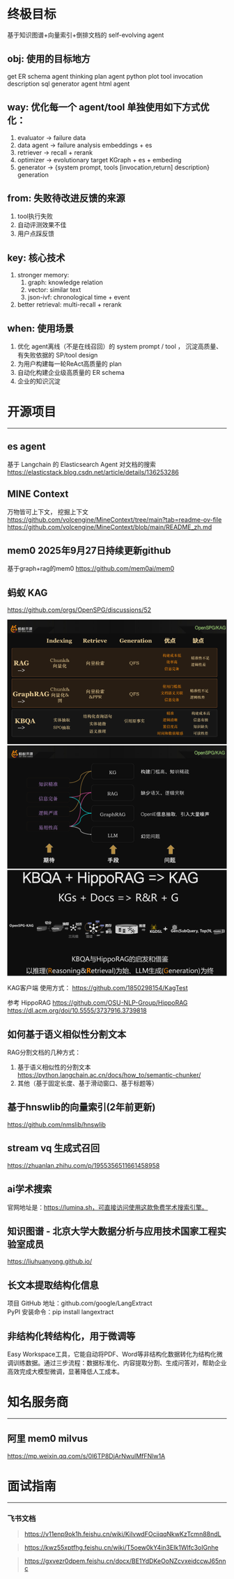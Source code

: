 # 终极目标
基于知识图谱+向量索引+倒排文档的 self-evolving agent

## obj: 使用的目标地方
get ER schema agent 
thinking plan agent
python plot tool invocation description
sql generator agent
html agent

## way: 优化每一个 agent/tool 单独使用如下方式优化：
1. evaluator -> failure data
2. data agent -> failure analysis embeddings + es
3. retriever -> recall + rerank 
4. optimizer -> evolutionary target KGraph + es + embeding
5. generator -> {system prompt, tools [invocation,return] description} generation

## from: 失败待改进反馈的来源
1. tool执行失败
2. 自动评测效果不佳
3. 用户点踩反馈

## key: 核心技术
1. stronger memory: 
   1. graph: knowledge relation
   2. vector: similar text
   3. json-ivf: chronological time + event
2. better retrieval:  multi-recall + rerank

## when: 使用场景
1. 优化 agent离线（不是在线召回）的 system prompt / tool ， 沉淀高质量、有失败依据的 SP/tool design 
2. 为用户构建每一轮ReAct高质量的 plan 
3. 自动化构建企业级高质量的 ER schema
4. 企业的知识沉淀



# 开源项目

---

## es agent
基于 Langchain 的 Elasticsearch Agent 对文档的搜索
https://elasticstack.blog.csdn.net/article/details/136253286

## MINE Context
万物皆可上下文， 挖掘上下文
https://github.com/volcengine/MineContext/tree/main?tab=readme-ov-file
https://github.com/volcengine/MineContext/blob/main/README_zh.md


## mem0 2025年9月27日持续更新github
基于graph+rag的mem0
https://github.com/mem0ai/mem0


## 蚂蚁 KAG
https://github.com/orgs/OpenSPG/discussions/52

![alt text](zfig/readme/image.png)
![alt text](zfig/readme/image-1.png)
![alt text](zfig/readme/image-2.png)

KAG客户端 使用方式：
https://github.com/1850298154/KagTest

参考 HippoRAG
https://github.com/OSU-NLP-Group/HippoRAG
https://dl.acm.org/doi/10.5555/3737916.3739818

## 如何基于语义相似性分割文本
RAG分割文档的几种方式：
1. 基于语义相似性的分割文本
https://python.langchain.ac.cn/docs/how_to/semantic-chunker/
2. 其他（基于固定长度、基于滑动窗口、基于标题等）


## 基于hnswlib的向量索引(2年前更新)
https://github.com/nmslib/hnswlib

## stream vq 生成式召回
https://zhuanlan.zhihu.com/p/1955356511661458958

## ai学术搜索
官网地址是：https://lumina.sh，可直接访问使用这款免费学术搜索引擎。

## 知识图谱 - 北京大学大数据分析与应用技术国家工程实验室成员
https://liuhuanyong.github.io/

## 长文本提取结构化信息
项目 GitHub 地址：github.com/google/LangExtract  
PyPI 安装命令：pip install langextract


## 非结构化转结构化，用于微调等
Easy Workspace工具，它能自动将PDF、Word等非结构化数据转化为结构化微调训练数据。通过三步流程：数据标准化、内容提取分割、生成问答对，帮助企业高效完成大模型微调，显著降低人工成本。

# 知名服务商

---


## 阿里 mem0 milvus
https://mp.weixin.qq.com/s/0l6TP8DjArNwulMfFNlw1A


# 面试指南

---


### 飞书文档

> https://v11enp9ok1h.feishu.cn/wiki/KiIvwdFOciiqqNkwKzTcmn88ndL

> https://kwz55xptfhg.feishu.cn/wiki/T5oew0kY4in3EIk1Wlfc3oIGnhe

> https://gxvezr0dpem.feishu.cn/docx/BE1YdDKeOoNZcvxeidccwJ65nnc


